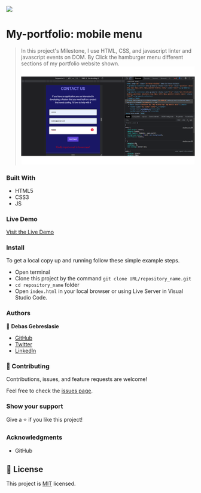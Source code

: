 ![](https://img.shields.io/badge/Microverse-blueviolet)

# My-portfolio: mobile menu

>In this project's Milestone, I use HTML, CSS, and javascript linter and javascript events on DOM. By Click the hamburger menu different sections of my portfolio website shown.
![screenshot](./image/Form-validation.png)

### Built With

- HTML5
- CSS3
- JS

### Live Demo

[Visit the Live Demo](https://debas-31.github.io/my-portfolio/)

### Install

To get a local copy up and running follow these simple example steps.
- Open terminal
- Clone this project by the command `git clone URL/repository_name.git`
- `cd repository_name` folder
- Open `index.html` in your local browser or using Live Server in Visual Studio Code.
### Authors

👤 **Debas Gebreslasie**

- [GitHub](https://github.com/Debas-31)
- [Twitter](https://twitter.com/DEBSH76956492)
- [LinkedIn](https://www.linkedin.com/in/debas-gebrengus-5256a2159/)

### 🤝 Contributing

Contributions, issues, and feature requests are welcome!

Feel free to check the [issues page](https://github.com/Debas-31/my-portfolio/issues).

### Show your support

Give a ⭐️ if you like this project!

### Acknowledgments
- GitHub 

## 📝 License

This project is [MIT](https://github.com/Debas-31/my-portfolio/blob/main/MIT.md) licensed.